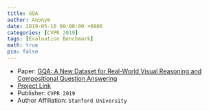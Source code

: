 ```yaml
---
title: GQA
author: Anonym
date: 2019-05-10 00:00:00 +0800
categories: [CVPR 2019]
tags: [Evaluation Benchmark]
math: true
pin: false
---
```


- Paper: [GQA: A New Dataset for Real-World Visual Reasoning and Compositional Question Answering](https://arxiv.org/abs/1902.09506)
- [Project Link](https://cs.stanford.edu/people/dorarad/gqa/)
- Publisher: `CVPR 2019`
- Author Affiliation: `Stanford University`
